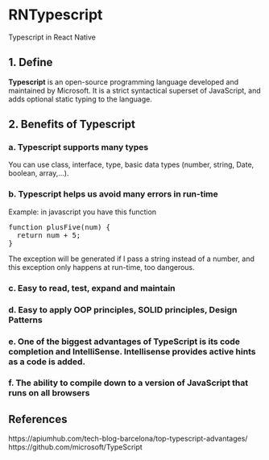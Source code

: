 # RNTypescript
Typescript in React Native

<h2>1. Define</h2>
<b>Typescript</b> is an open-source programming language developed and maintained by Microsoft. It is a strict syntactical superset of JavaScript, and adds optional static typing to the language.
<h2>2. Benefits of Typescript</h2>
<h3>a. Typescript supports many types</h3>
You can use class, interface, type, basic data types (number, string, Date, boolean, array,...).
<h3>b. Typescript helps us avoid many errors in run-time</h3>
Example: in javascript you have this function
<pre>
function plusFive(num) {
  return num + 5;
}
</pre>
The exception will be generated if I pass a string instead of a number, and this exception only happens at run-time, too dangerous.
<h3>c. Easy to read, test, expand and maintain</h3>
<h3>d. Easy to apply OOP principles, SOLID principles, Design Patterns</h3>
<h3>e. One of the biggest advantages of TypeScript is its code completion and IntelliSense. Intellisense provides active hints as a code is added.</h3>
<h3>f. The ability to compile down to a version of JavaScript that runs on all browsers</h3>
<h2>References</h2>
https://apiumhub.com/tech-blog-barcelona/top-typescript-advantages/<br/>
https://github.com/microsoft/TypeScript
